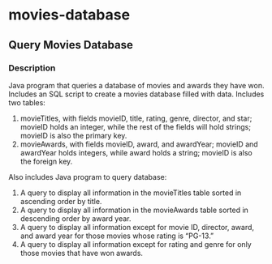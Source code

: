 # movies-database
## Query Movies Database

### Description
Java program that queries a database of movies and awards they have won. Includes an SQL script to create a movies database filled with data.
Includes two tables:
1) movieTitles, with fields movieID, title, rating, genre, director, and star; movieID holds an integer, while the rest of the fields will hold strings; movieID is also the primary key.
2) movieAwards, with fields movieID, award, and awardYear; movieID and awardYear holds integers, while award holds a string; movieID is also the foreign key.

Also includes Java program to query database:

1. A query to display all information in the movieTitles table sorted in ascending order by title. 
2. A query to display all information in the movieAwards table sorted in descending order by award year. 
3. A query to display all information except for movie ID, director, award, and award year for those movies whose rating is “PG-13.” 
4. A query to display all information except for rating and genre for only those movies that have won awards.
